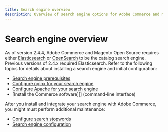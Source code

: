 ```yaml
---
title: Search engine overview
description: Overview of search engine options for Adobe Commerce and Magento Open Source.
---
```


# Search engine overview

As of version 2.4.4, Adobe Commerce and Magento Open Source requires either [Elasticsearch][] or [OpenSearch][] to be the catalog search engine. Previous versions of 2.4.x required Elasticsearch. Refer to the following topics for details about installing a search engine and initial configuration:

- [Search engine prerequisites][]
- [Configure nginx for your search engine][]
- [Configure Apache for your search engine][]
- [Install the Commerce software][] (command-line interface)

After you install and integrate your search engine with Adobe Commerce, you might must perform additional maintenance:

- [Configure search stopwords](search-stopwords.md)
- [Search engine configuration](configure-search-engine.md)

<!-- Link Definitions -->

[Search engine prerequisites]: https://devdocs.magento.com/guides/v2.4/install-gde/prereq/elasticsearch.html
[Configure nginx for your search engine]: https://devdocs.magento.com/guides/v2.4/install-gde/prereq/es-config-nginx.html
[Configure Apache for your search engine]: https://devdocs.magento.com/guides/v2.4/install-gde/prereq/es-config-apache.html
[Elasticsearch]: https://www.elastic.co
[Elasticsearch documentation]: https://www.elastic.co/guide/en/elasticsearch/reference/current/index.html
[Install the Magento software]: https://devdocs.magento.com/guides/v2.4/install-gde/install/cli/install-cli-install.html
[OpenSearch]: https://opensearch.org/docs/latest/opensearch/install/index/
